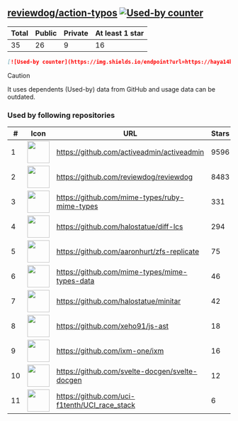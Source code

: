 





## [reviewdog/action-typos](https://github.com/reviewdog/action-typos) [![Used-by counter](https://img.shields.io/endpoint?url=https://haya14busa.github.io/github-used-by/data/reviewdog/action-typos/shieldsio.json)](https://github.com/haya14busa/github-used-by/tree/main/repo/reviewdog/action-typos)

| Total | Public | Private | At least 1 star
| ----- | ------ | ------- | ---------------
| 35 | 26 | 9 | 16 |

```md
[![Used-by counter](https://img.shields.io/endpoint?url=https://haya14busa.github.io/github-used-by/data/reviewdog/action-typos/shieldsio.json)](https://github.com/haya14busa/github-used-by/tree/main/repo/reviewdog/action-typos)
```

> [!CAUTION]
> It uses dependents (Used-by) data from GitHub and usage data can be outdated.

### Used by following repositories

| # | Icon | URL | Stars |
| -- | -- | -- | -- | 
|1|<img src="https://github.com/activeadmin.png" width=50 height=50>|https://github.com/activeadmin/activeadmin|9596|
|2|<img src="https://github.com/reviewdog.png" width=50 height=50>|https://github.com/reviewdog/reviewdog|8483|
|3|<img src="https://github.com/mime-types.png" width=50 height=50>|https://github.com/mime-types/ruby-mime-types|331|
|4|<img src="https://github.com/halostatue.png" width=50 height=50>|https://github.com/halostatue/diff-lcs|294|
|5|<img src="https://github.com/aaronhurt.png" width=50 height=50>|https://github.com/aaronhurt/zfs-replicate|75|
|6|<img src="https://github.com/mime-types.png" width=50 height=50>|https://github.com/mime-types/mime-types-data|46|
|7|<img src="https://github.com/halostatue.png" width=50 height=50>|https://github.com/halostatue/minitar|42|
|8|<img src="https://github.com/xeho91.png" width=50 height=50>|https://github.com/xeho91/js-ast|18|
|9|<img src="https://github.com/ixm-one.png" width=50 height=50>|https://github.com/ixm-one/ixm|16|
|10|<img src="https://github.com/svelte-docgen.png" width=50 height=50>|https://github.com/svelte-docgen/svelte-docgen|12|
|11|<img src="https://github.com/uci-f1tenth.png" width=50 height=50>|https://github.com/uci-f1tenth/UCI_race_stack|6|
